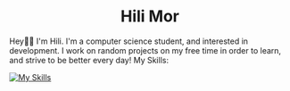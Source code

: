 <h1 align="center">Hili Mor</h1>

Hey👋🏻 I'm Hili. I'm a computer science student, and interested in development.
I work on random projects on my free time in order to learn, and strive to be better every day!
My Skills:

[![My Skills](https://skillicons.dev/icons?i=vscode,c,py,java,html,css,react,js&perline=4)](https://skillicons.dev)
